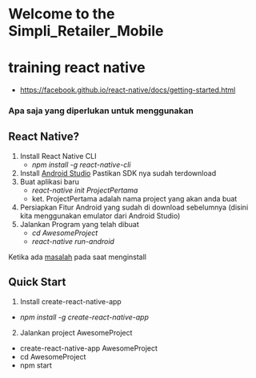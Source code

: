 # Welcome to the Simpli_Retailer_Mobile 
# training react native 
* https://facebook.github.io/react-native/docs/getting-started.html
### Apa saja yang diperlukan untuk menggunakan 
## React Native?

1. Install React Native CLI
   * _npm install -g react-native-cli_
2. Install 
   [Android Studio](https://developer.android.com/studio/install)
   Pastikan SDK nya sudah terdownload
3. Buat aplikasi baru 
   * _react-native init ProjectPertama_
   * ket. ProjectPertama adalah nama project yang akan anda buat
4. Persiapkan Fitur Android yang sudah di download sebelumnya
   (disini kita menggunakan emulator dari Android Studio)
5. Jalankan Program yang telah dibuat
   * _cd AwesomeProject_
   * _react-native run-android_

Ketika ada [masalah](https://facebook.github.io/react-native/docs/troubleshooting#content) pada saat menginstall

## Quick Start
1. Install create-react-native-app 
  * _npm install -g create-react-native-app_
2. Jalankan project AwesomeProject
  * create-react-native-app AwesomeProject
  * cd AwesomeProject
  * npm start